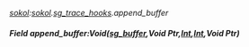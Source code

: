 _[sokol](../../modules/sokol/sokol-module.md):[sokol](../../modules/sokol/sokol-module.md).[sg\_trace\_hooks](../../modules/sokol/sokol-sg_trace_hooks.md).append\_buffer_
##### Field append\_buffer:Void([sg_buffer](../../modules/sokol/sokol-sg_buffer.md),Void Ptr,[Int](../../modules/wonkey/wonkey-types-int.md),[Int](../../modules/wonkey/wonkey-types-int.md),Void Ptr)
